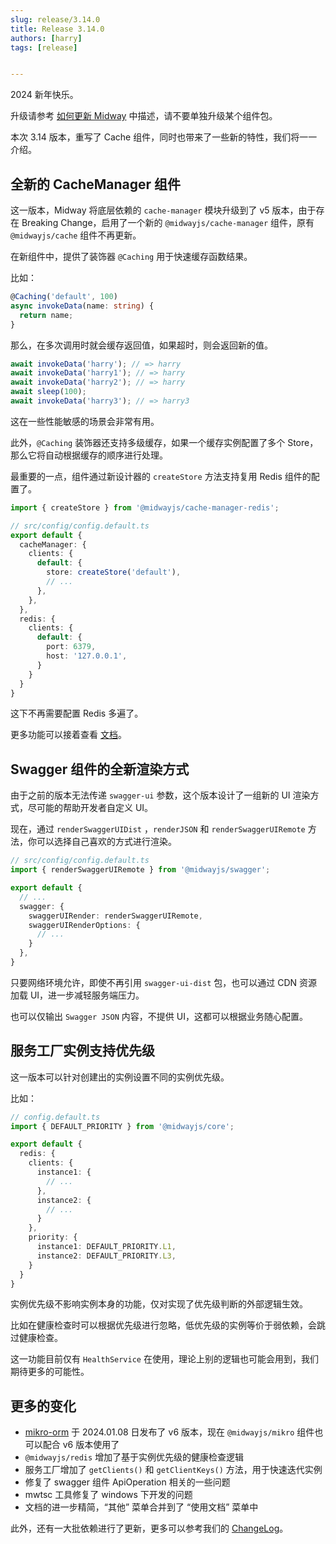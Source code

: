 ```yaml
---
slug: release/3.14.0
title: Release 3.14.0
authors: [harry]
tags: [release]


---
```


2024 新年快乐。

升级请参考  [如何更新 Midway](/docs/how_to_update_midway) 中描述，请不要单独升级某个组件包。

本次 3.14 版本，重写了 Cache 组件，同时也带来了一些新的特性，我们将一一介绍。



## 全新的 CacheManager 组件

这一版本，Midway 将底层依赖的 `cache-manager` 模块升级到了 v5 版本，由于存在 Breaking Change，启用了一个新的 `@midwayjs/cache-manager` 组件，原有 `@midwayjs/cache` 组件不再更新。

在新组件中，提供了装饰器 `@Caching` 用于快速缓存函数结果。

比如：

```typescript
@Caching('default', 100)
async invokeData(name: string) {
  return name;
}
```

那么，在多次调用时就会缓存返回值，如果超时，则会返回新的值。

```typescript
await invokeData('harry'); // => harry
await invokeData('harry1'); // => harry
await invokeData('harry2'); // => harry
await sleep(100);
await invokeData('harry3'); // => harry3
```

这在一些性能敏感的场景会非常有用。

此外，`@Caching` 装饰器还支持多级缓存，如果一个缓存实例配置了多个 Store，那么它将自动根据缓存的顺序进行处理。

最重要的一点，组件通过新设计器的 `createStore` 方法支持复用 Redis 组件的配置了。

```typescript
import { createStore } from '@midwayjs/cache-manager-redis';

// src/config/config.default.ts
export default {
  cacheManager: {
    clients: {
      default: {
        store: createStore('default'),
        // ...
      },
    },
  },
  redis: {
    clients: {
      default: {
        port: 6379,
        host: '127.0.0.1',
      }
    }
  }
}
```

这下不再需要配置 Redis 多遍了。

更多功能可以接着查看 [文档](/docs/extensions/caching)。



## Swagger 组件的全新渲染方式

由于之前的版本无法传递 `swagger-ui` 参数，这个版本设计了一组新的 UI 渲染方式，尽可能的帮助开发者自定义 UI。

现在，通过 `renderSwaggerUIDist` ，`renderJSON` 和 `renderSwaggerUIRemote` 方法，你可以选择自己喜欢的方式进行渲染。

```typescript
// src/config/config.default.ts
import { renderSwaggerUIRemote } from '@midwayjs/swagger';

export default {
  // ...
  swagger: {
    swaggerUIRender: renderSwaggerUIRemote,
    swaggerUIRenderOptions: {
      // ...
    }
  },
}
```

只要网络环境允许，即使不再引用 `swagger-ui-dist` 包，也可以通过 CDN 资源加载 UI，进一步减轻服务端压力。

也可以仅输出 `Swagger JSON` 内容，不提供 UI，这都可以根据业务随心配置。



## 服务工厂实例支持优先级

这一版本可以针对创建出的实例设置不同的实例优先级。

比如：

```typescript
// config.default.ts
import { DEFAULT_PRIORITY } from '@midwayjs/core';

export default {
  redis: {
    clients: {
      instance1: {
        // ...
      },
      instance2: {
        // ...
      }
    },
    priority: {
      instance1: DEFAULT_PRIORITY.L1,
      instance2: DEFAULT_PRIORITY.L3,
    }
  }
}
```

实例优先级不影响实例本身的功能，仅对实现了优先级判断的外部逻辑生效。

比如在健康检查时可以根据优先级进行忽略，低优先级的实例等价于弱依赖，会跳过健康检查。

这一功能目前仅有 `HealthService` 在使用，理论上别的逻辑也可能会用到，我们期待更多的可能性。



## 更多的变化

* [mikro-orm](https://github.com/mikro-orm/mikro-orm/releases) 于 2024.01.08 日发布了 v6 版本，现在 `@midwayjs/mikro` 组件也可以配合 v6 版本使用了
* `@midwayjs/redis` 增加了基于实例优先级的健康检查逻辑
* 服务工厂增加了 `getClients()` 和 `getClientKeys()` 方法，用于快速迭代实例
* 修复了 swagger 组件 ApiOperation 相关的一些问题
* mwtsc 工具修复了 windows 下开发的问题
* 文档的进一步精简，“其他” 菜单合并到了 “使用文档” 菜单中



此外，还有一大批依赖进行了更新，更多可以参考我们的 [ChangeLog](https://midwayjs.org/changelog/v3.14.0)。
